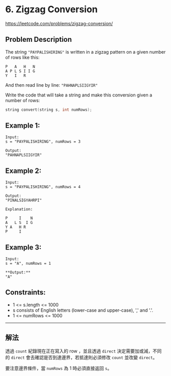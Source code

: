 # 6. Zigzag Conversion
https://leetcode.com/problems/zigzag-conversion/
## Problem Description

The string `"PAYPALISHIRING"` is written in a zigzag pattern on a given number of rows like this:

```
P   A   H   N
A P L S I I G
Y   I   R
```

And then read line by line: `"PAHNAPLSIIGYIR"`

Write the code that will take a string and make this conversion given a number of rows:

```cpp
string convert(string s, int numRows);
```
## Example 1:
```
Input:
s = "PAYPALISHIRING", numRows = 3

Output:
"PAHNAPLSIIGYIR"
```

## Example 2:
```
Input:
s = "PAYPALISHIRING", numRows = 4

Output:
"PINALSIGYAHRPI"

Explanation:

P     I    N  
A   L S  I G  
Y A   H R  
P     I  
```
## Example 3:
```
Input:
s = "A", numRows = 1

**Output:**
"A"
```

## Constraints:
- 1 <= s.length <= 1000
- s consists of English letters (lower-case and upper-case), ',' and '.'.
- 1 <= numRows <= 1000


---

## 解法

透過 `count` 紀錄現在正在寫入的 row ，並且透過 `direct` 決定需要加或減，不同的 `direct` 會去確認是否到達邊界，若抵達則必須修改 `count` 並改變 `direct`。

要注意邊界條件，當 `numRows` 為 1 時必須直接返回 `s`。

